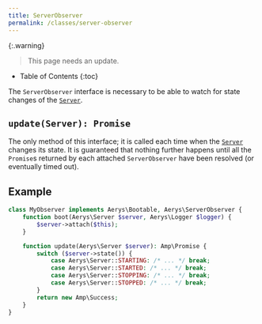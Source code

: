 ```yaml
---
title: ServerObserver
permalink: /classes/server-observer
---
```


{:.warning}
> This page needs an update.

* Table of Contents
{:toc}

The `ServerObserver` interface is necessary to be able to watch for state changes of the [`Server`](server.md).

## `update(Server): Promise`

The only method of this interface; it is called each time when the [`Server`](server.md) changes its state. It is guaranteed that nothing further happens until all the `Promise`s returned by each attached `ServerObserver` have been resolved (or eventually timed out).

## Example

```php
class MyObserver implements Aerys\Bootable, Aerys\ServerObserver {
    function boot(Aerys\Server $server, Aerys\Logger $logger) {
        $server->attach($this);
    }

    function update(Aerys\Server $server): Amp\Promise {
        switch ($server->state()) {
            case Aerys\Server::STARTING: /* ... */ break;
            case Aerys\Server::STARTED: /* ... */ break;
            case Aerys\Server::STOPPING: /* ... */ break;
            case Aerys\Server::STOPPED: /* ... */ break;
        }
        return new Amp\Success;
    }
}
```
